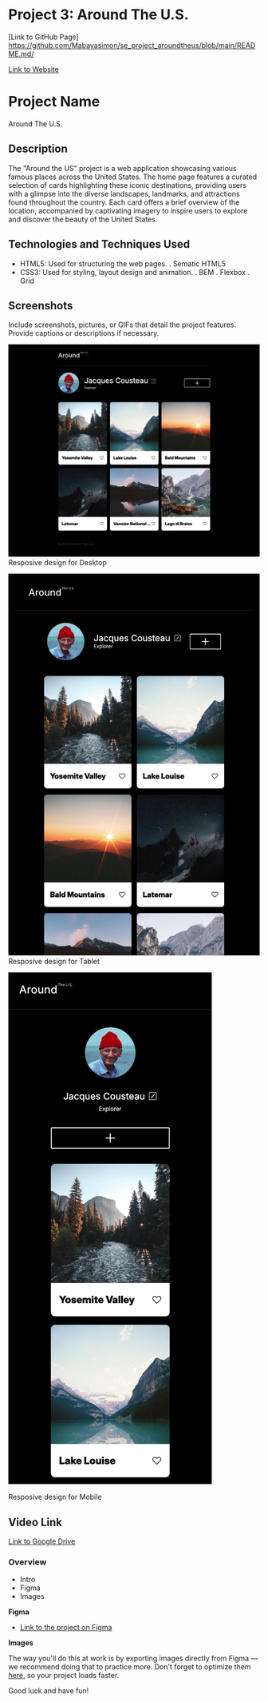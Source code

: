 # Project 3: Around The U.S.

[Link to GitHub Page]
https://github.com/Mabayasimon/se_project_aroundtheus/blob/main/README.md/

[Link to Website](https://mabayasimon.github.io/se_project_aroundtheus/)



# Project Name

Around The U.S.

## Description

The "Around the US" project is a web application showcasing various famous places across the United States. The home page features a curated selection of cards highlighting these iconic destinations, providing users with a glimpse into the diverse landscapes, landmarks, and attractions found throughout the country. Each card offers a brief overview of the location, accompanied by captivating imagery to inspire users to explore and discover the beauty of the United States.

## Technologies and Techniques Used

- HTML5: Used for structuring the web pages.
  . Sematic HTML5
- CSS3: Used for styling, layout design and animation.
  . BEM
  . Flexbox
  . Grid

## Screenshots

Include screenshots, pictures, or GIFs that detail the project features. Provide captions or descriptions if necessary.

![Screenshot 1](./images/screenshot1.png)
Resposive design for Desktop

![Screenshot 2](./images/screenshot2.png)
Resposive design for Tablet

![Screenshot 3](./images/screenshot3.png)

Resposive design for Mobile

## Video Link

[Link to Google Drive](https://drive.google.com/file/d/1CrEJpvGAuLGDMXcB7MrROz7abOmqNbjR/view?usp=drive_link)

### Overview

- Intro
- Figma
- Images

**Figma**

- [Link to the project on Figma](https://www.figma.com/file/ii4xxsJ0ghevUOcssTlHZv/Sprint-3%3A-Around-the-US?node-id=0%3A1)

**Images**

The way you'll do this at work is by exporting images directly from Figma — we recommend doing that to practice more. Don't forget to optimize them [here](https://tinypng.com/), so your project loads faster.

Good luck and have fun!
